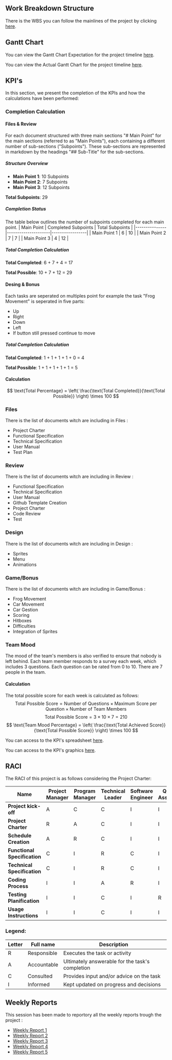 ## Work Breakdown Structure
There is the WBS you can follow the mainlines of the project by clicking [here](https://docs.google.com/spreadsheets/d/16v3bma5pIHKOiImc8hbItDxhyRA7LEEg1ulyBQdK0RM/edit?gid=2090769529#gid=2090769529).

## Gantt Chart
You can view the Gantt Chart Expectation for the project timeline [here](https://docs.google.com/spreadsheets/d/16v3bma5pIHKOiImc8hbItDxhyRA7LEEg1ulyBQdK0RM/edit?gid=159628323#gid=159628323).

You can view the Actual Gantt Chart for the project timeline [here](#https://docs.google.com/spreadsheets/d/16v3bma5pIHKOiImc8hbItDxhyRA7LEEg1ulyBQdK0RM/edit?gid=1929132487#gid=1929132487).

## KPI's
In this section, we present the completion of the KPIs and how the calculations have been performed:

### Completion Calculation
#### Files & Review
For each document structured with three main sections "# Main Point" for the main sections (referred to as "Main Points"), each containing a different number of sub-sections ("Subpoints"). These sub-sections are represented in markdown by the headings "## Sub-Title" for the sub-sections.

##### Structure Overview
- **Main Point 1**: 10 Subpoints
- **Main Point 2**: 7 Subpoints
- **Main Point 3**: 12 Subpoints

**Total Subpoints**: 29

##### Completion Status
The table below outlines the number of subpoints completed for each main point.
| Main Point    | Completed Subpoints | Total Subpoints |
|---------------|---------------------|-----------------|
| Main Point 1  | 6                   | 10              |
| Main Point 2  | 7                   | 7               |
| Main Point 3  | 4                   | 12              |

##### Total Completion Calculation
**Total Completed**: 
  6 + 7 + 4 = 17

**Total Possible**: 
  10 + 7 + 12 = 29

#### Desing & Bonus
Each tasks are seperated on multiples point for example the task "Frog Movement" is seperated in five parts:
- Up
- Right
- Down
- Left
- If button still pressed continue to move

##### Total Completion Calculation
**Total Completed**: 
  1 + 1 + 1 + 1 + 0 = 4

**Total Possible**: 
  1 + 1 + 1 + 1 + 1 = 5

#### Calculation
$$
\text{Total Percentage} = \left( \frac{\text{Total Completed}}{\text{Total Possible}} \right) \times 100
$$

### Files
There is the list of documents witch are including in Files :
- Project Charter
- Functional Specification
- Technical Specification
- User Manual
- Test Plan

### Review
There is the list of documents witch are including in Review :
- Functional Specification
- Technical Specification
- User Manual
- Github Template Creation
- Project Charter
- Code Review
- Test

### Design
There is the list of documents witch are including in Design :
- Sprites
- Menu
- Animations


### Game/Bonus
There is the list of documents witch are including in Game/Bonus :
- Frog Movement
- Car Movement
- Car Gestion
- Scoring
- Hitboxes
- Difficulties
- Integration of Sprites


### Team Mood
The mood of the team's members is also verified to ensure that nobody is left behind. Each team member responds to a survey each week, which includes 3 questions. Each question can be rated from 0 to 10. There are 7 people in the team.

#### Calculation
The total possible score for each week is calculated as follows:
$$
\text{Total Possible Score} = \text{Number of Questions} \times \text{Maximum Score per Question} \times \text{Number of Team Members}
$$
$$
\text{Total Possible Score} = 3 \times 10 \times 7 = 210
$$
$$
\text{Team Mood Percentage} = \left( \frac{\text{Total Achieved Score}}{\text{Total Possible Score}} \right) \times 100
$$

You can access to the KPI's spreadsheet [here](https://docs.google.com/spreadsheets/d/1X-kkG5JFK_j_OlVThfcNF5CRCTrUDaOV3hJcxrTduTk/edit?gid=0#gid=0).

You can access to the KPI's graphics [here](https://docs.google.com/spreadsheets/d/1X-kkG5JFK_j_OlVThfcNF5CRCTrUDaOV3hJcxrTduTk/edit?gid=980623378#gid=980623378).


## RACI

The RACI of this project is as follows considering the Project Charter:

| Name                     | Project Manager | Program Manager | Technical Leader | Software Engineer | Quality Assurance | Technical Writer | Client | Stakeholders |
| ------------------------- | --------------- | --------------- | ---------------- | ----------------- | ----------------- | ---------------- | ------ | ------------ |
| **Project kick-off**       | A               | C               | C                | I                 | I                 | I                | I      | I            |
| **Project Charter**        | R               | A               | C                | I                 | I                 | I                | C      | I            |
| **Schedule Creation**      | A               | R               | C                | I                 | I                 | I                | I      | I            |
| **Functional Specification**| C              | I               | R                | C                 | I                 | I                | I      | C            |
| **Technical Specification** | C              | I               | R                | C                 | I                 | I                | I      | C            |
| **Coding Process**         | I               | I               | A                | R                 | I                 | I                | I      | I            |
| **Testing Planification**  | I               | I               | C                | I                 | R                 | I                | I      | I            |
| **Usage Instructions**     | I               | I               | C                | I                 | I                 | R                | I      | I            |

### Legend:
| Letter | Full name   | Description                                      |
| ------ | ----------- | ------------------------------------------------ |
| R      | Responsible | Executes the task or activity                    |
| A      | Accountable | Ultimately answerable for the task's completion  |
| C      | Consulted   | Provides input and/or advice on the task         |
| I      | Informed    | Kept updated on progress and decisions           |

## Weekly Reports

This session has been made to reportory all the weekly reports trough the project :

- [Weekly Report 1](./weekly_reports/weekly_report_1.md)
- [Weekly Report 2](./weekly_reports/weekly_report_2.md)
- [Weekly Report 3](./weekly_reports/weekly_report_3.md)
- [Weekly Report 4](./weekly_reports/weekly_report_4.md)
- [Weekly Report 5](./weekly_reports/weekly_report_5.md)
